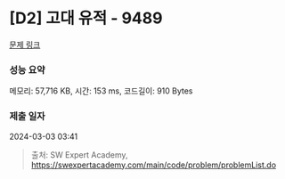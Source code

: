# [D2] 고대 유적 - 9489 

[문제 링크](https://swexpertacademy.com/main/code/problem/problemDetail.do?contestProbId=AXAd8-d6MRoDFARP) 

### 성능 요약

메모리: 57,716 KB, 시간: 153 ms, 코드길이: 910 Bytes

### 제출 일자

2024-03-03 03:41



> 출처: SW Expert Academy, https://swexpertacademy.com/main/code/problem/problemList.do